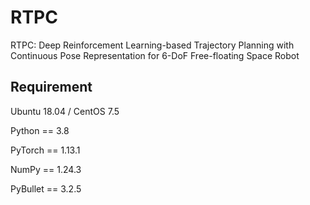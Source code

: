 # RTPC
RTPC: Deep Reinforcement Learning-based Trajectory Planning with Continuous Pose Representation for 6-DoF Free-floating Space Robot

## Requirement
Ubuntu 18.04 / CentOS 7.5

Python == 3.8

PyTorch == 1.13.1

NumPy == 1.24.3

PyBullet == 3.2.5
